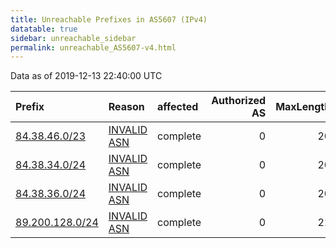 ```yaml
---
title: Unreachable Prefixes in AS5607 (IPv4)
datatable: true
sidebar: unreachable_sidebar
permalink: unreachable_AS5607-v4.html
---
```


Data as of 2019-12-13 22:40:00 UTC


<div class="datatable-begin"></div>

| Prefix                                                   | Reason                                                                                                | affected   |   Authorized AS |   MaxLength | Anchor                                         |   unreachable /24s |
|:---------------------------------------------------------|:------------------------------------------------------------------------------------------------------|:-----------|----------------:|------------:|:-----------------------------------------------|-------------------:|
| [84.38.46.0/23](https://stat.ripe.net/84.38.46.0/23)     | [INVALID ASN](https://rpki-validator.ripe.net/announcement-preview?asn=AS5607&prefix=84.38.46.0/23)   | complete   |               0 |          20 | [RIPE](unreachable_RIPE_NCC_RPKI_Root-v4.html) |                  2 |
| [84.38.34.0/24](https://stat.ripe.net/84.38.34.0/24)     | [INVALID ASN](https://rpki-validator.ripe.net/announcement-preview?asn=AS5607&prefix=84.38.34.0/24)   | complete   |               0 |          20 | [RIPE](unreachable_RIPE_NCC_RPKI_Root-v4.html) |                  1 |
| [84.38.36.0/24](https://stat.ripe.net/84.38.36.0/24)     | [INVALID ASN](https://rpki-validator.ripe.net/announcement-preview?asn=AS5607&prefix=84.38.36.0/24)   | complete   |               0 |          20 | [RIPE](unreachable_RIPE_NCC_RPKI_Root-v4.html) |                  1 |
| [89.200.128.0/24](https://stat.ripe.net/89.200.128.0/24) | [INVALID ASN](https://rpki-validator.ripe.net/announcement-preview?asn=AS5607&prefix=89.200.128.0/24) | complete   |               0 |          21 | [RIPE](unreachable_RIPE_NCC_RPKI_Root-v4.html) |                  1 |

<div class="datatable-end"></div>